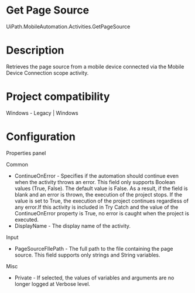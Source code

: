 ﻿# Get Page Source

UiPath.MobileAutomation.Activities.GetPageSource

# Description

Retrieves the page source from a mobile device connected via the Mobile Device Connection scope activity.

# Project compatibility

Windows - Legacy | Windows

# Configuration

Properties panel

Common

* ContinueOnError - Specifies if the automation should continue even when the activity throws an error. This field only supports Boolean values (True, False). The default value is False. As a result, if the field is blank and an error is thrown, the execution of the project stops. If the value is set to True, the execution of the project continues regardless of any error.If this activity is included in Try Catch and the value of the ContinueOnError property is True, no error is caught when the project is executed.
* DisplayName - The display name of the activity.

Input

* PageSourceFIlePath - The full path to the file containing the page source. This field supports only strings and String variables.

Misc

* Private - If selected, the values of variables and arguments are no longer logged at Verbose level.
